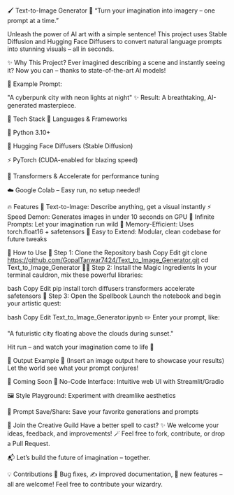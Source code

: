 🖌️ Text-to-Image Generator 🎨
“Turn your imagination into imagery – one prompt at a time.”

Unleash the power of AI art with a simple sentence!
This project uses Stable Diffusion and Hugging Face Diffusers to convert natural language prompts into stunning visuals – all in seconds.

✨ Why This Project?
Ever imagined describing a scene and instantly seeing it?
Now you can – thanks to state-of-the-art AI models!

🔮 Example Prompt:

"A cyberpunk city with neon lights at night"
✨ Result: A breathtaking, AI-generated masterpiece.

🚀 Tech Stack
🧠 Languages & Frameworks

🐍 Python 3.10+

🤗 Hugging Face Diffusers (Stable Diffusion)

⚡ PyTorch (CUDA-enabled for blazing speed)

🔁 Transformers & Accelerate for performance tuning

☁️ Google Colab – Easy run, no setup needed!

🔥 Features
🎯 Text-to-Image: Describe anything, get a visual instantly
⚡ Speed Demon: Generates images in under 10 seconds on GPU
🎨 Infinite Prompts: Let your imagination run wild
🧠 Memory-Efficient: Uses torch.float16 + safetensors
🧩 Easy to Extend: Modular, clean codebase for future tweaks

🧪 How to Use
🧰 Step 1: Clone the Repository
bash
Copy
Edit
git clone https://github.com/GopalTanwar7424/Text_to_Image_Generator.git
cd Text_to_Image_Generator
🧙‍♂️ Step 2: Install the Magic Ingredients
In your terminal cauldron, mix these powerful libraries:

bash
Copy
Edit
pip install torch diffusers transformers accelerate safetensors
📖 Step 3: Open the Spellbook
Launch the notebook and begin your artistic quest:

bash
Copy
Edit
Text_to_Image_Generator.ipynb
✏️ Enter your prompt, like:

"A futuristic city floating above the clouds during sunset."

Hit run – and watch your imagination come to life 💫

🌈 Output Example
📎 (Insert an image output here to showcase your results)
Let the world see what your prompt conjures!

🧭 Coming Soon
🧼 No-Code Interface: Intuitive web UI with Streamlit/Gradio

🖼️ Style Playground: Experiment with dreamlike aesthetics

💾 Prompt Save/Share: Save your favorite generations and prompts

🤝 Join the Creative Guild
Have a better spell to cast? ✨
We welcome your ideas, feedback, and improvements!
🪄 Feel free to fork, contribute, or drop a Pull Request.

📬 Let’s build the future of imagination – together.

💡 Contributions
👾 Bug fixes, ✍️ improved documentation, 🎨 new features – all are welcome!
Feel free to contribute your wizardry.
